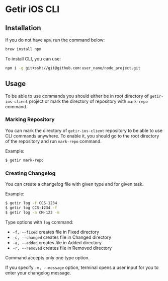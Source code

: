 # Getir iOS CLI

## Installation
If you do not have `npm`, run the command below:
```bash
brew install npm
```

To install CLI, you can use:
```bash
npm i -g git+ssh://git@github.com:user_name/node_project.git
```

## Usage
To be able to use commands you should either be in root directory of `getir-ios-client` project or mark the directory of repository with `mark-repo` command.

### Marking Repository
You can mark the directory of `getir-ios-client` repository to be able to use CLI commands anywhere. To enable it, you should go to the root directory of the repository and run `mark-repo` command.

Example:
``` bash
$ getir mark-repo
```

### Creating Changelog
You can create a changelog file with given type and for given task.

Example:
```bash
$ getir log -f CCS-1234
$ getir log CCS-1234 -f
$ getir log -a CM-123 -m
```

Type options with `log` command:
* `-f, --fixed` creates file in Fixed directory
* `-c, --changed` creates file in Changed directory
* `-a, --added` creates file in Added directory
* `-r, --removed` creates file in Removed directory

Command accepts only one type option.

If you specify `-m, --message` option, terminal opens a user input for you to enter your changelog message.

